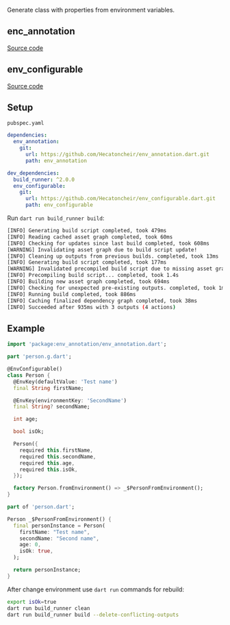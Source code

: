Generate class with properties from environment variables.


## enc_annotation
[Source code](https://github.com/Hecatoncheir/env_configurable.dart/tree/master/env_annotation)


## env_configurable
[Source code](https://github.com/Hecatoncheir/env_configurable.dart/tree/master/env_configurable)

## Setup

`pubspec.yaml`

```yaml
dependencies:
  env_annotation: 
    git: 
      url: https://github.com/Hecatoncheir/env_annotation.dart.git
      path: env_annotation

dev_dependencies:
  build_runner: ^2.0.0
  env_configurable:
    git: 
      url: https://github.com/Hecatoncheir/env_configurable.dart.git
      path: env_configurable
```

Run `dart run build_runner build`:
```bash
[INFO] Generating build script completed, took 479ms
[INFO] Reading cached asset graph completed, took 60ms
[INFO] Checking for updates since last build completed, took 608ms
[WARNING] Invalidating asset graph due to build script update!
[INFO] Cleaning up outputs from previous builds. completed, took 13ms
[INFO] Generating build script completed, took 177ms
[WARNING] Invalidated precompiled build script due to missing asset graph.
[INFO] Precompiling build script... completed, took 1.4s
[INFO] Building new asset graph completed, took 694ms
[INFO] Checking for unexpected pre-existing outputs. completed, took 1ms
[INFO] Running build completed, took 886ms
[INFO] Caching finalized dependency graph completed, took 38ms
[INFO] Succeeded after 935ms with 3 outputs (4 actions)
```

## Example

```dart
import 'package:env_annotation/env_annotation.dart';

part 'person.g.dart';

@EnvConfigurable()
class Person {
  @EnvKey(defaultValue: 'Test name')
  final String firstName;

  @EnvKey(environmentKey: 'SecondName')
  final String? secondName;

  int age;

  bool isOk;

  Person({
    required this.firstName,
    required this.secondName,
    required this.age,
    required this.isOk,
  });

  factory Person.fromEnvironment() => _$PersonFromEnvironment();
}

```

```dart
part of 'person.dart';

Person _$PersonFromEnvironment() {
  final personInstance = Person(
    firstName: "Test name",
    secondName: "Second name",
    age: 0,
    isOk: true,
  );

  return personInstance;
}
```

After change environment use `dart run` commands for rebuild:
```bash
export isOk=true
dart run build_runner clean
dart run build_runner build --delete-conflicting-outputs
```
